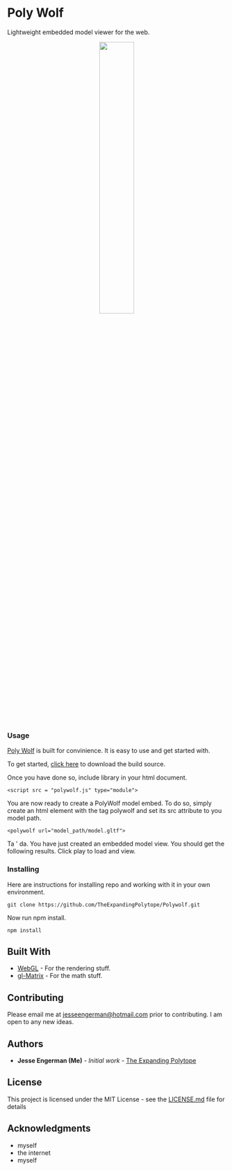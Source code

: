 # Poly Wolf

Lightweight embedded model viewer for the web.

<p align="center">
  <img src="https://raw.githubusercontent.com/TheExpandingPolytope/Polywolf/master/polywolf.jpg" width="40%">

</p>

### Usage

[Poly Wolf](https://github.com/TheExpandingPolytope/Polywolf) is built for convinience. It is easy to use and get started with. 

To get started, [click here]() to download the build source.

Once you have done so, include library in your html document.

```
<script src = "polywolf.js" type="module">
```

You are now ready to create a PolyWolf model embed. To do so, simply create an html element with the tag polywolf and set its src attribute to you model path. 
```
<polywolf url="model_path/model.gltf">
```

Ta ' da. You have just created an embedded model view. You should get the following results.
Click play to load and view.

### Installing

Here are instructions for installing repo and working with it in your own environment.

```
git clone https://github.com/TheExpandingPolytope/Polywolf.git
```

Now run npm install.
```
npm install
```


## Built With

* [WebGL](https://www.khronos.org/webgl/) - For the rendering stuff.
* [gl-Matrix](https://github.com/toji/gl-matrix) - For the math stuff.

## Contributing

Please email me at jesseengerman@hotmail.com prior to contributing. I am open to any new ideas.

## Authors

* **Jesse Engerman (Me)** - *Initial work* - [The Expanding Polytope](https://github.com/TheExpandingPolytope)

## License

This project is licensed under the MIT License - see the [LICENSE.md](LICENSE.md) file for details

## Acknowledgments

* myself
* the internet
* myself
